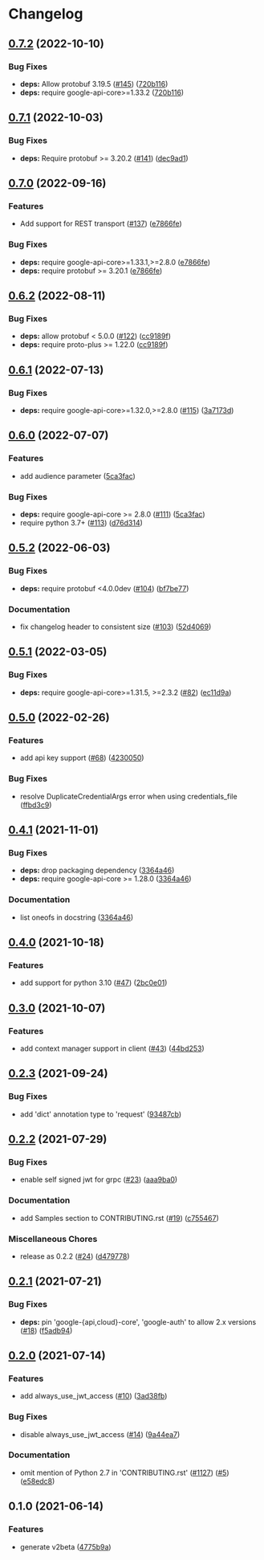 # Changelog

## [0.7.2](https://github.com/googleapis/python-life-sciences/compare/v0.7.1...v0.7.2) (2022-10-10)


### Bug Fixes

* **deps:** Allow protobuf 3.19.5 ([#145](https://github.com/googleapis/python-life-sciences/issues/145)) ([720b116](https://github.com/googleapis/python-life-sciences/commit/720b11643c78d94498f3714c4bb9f48604e67b14))
* **deps:** require google-api-core&gt;=1.33.2 ([720b116](https://github.com/googleapis/python-life-sciences/commit/720b11643c78d94498f3714c4bb9f48604e67b14))

## [0.7.1](https://github.com/googleapis/python-life-sciences/compare/v0.7.0...v0.7.1) (2022-10-03)


### Bug Fixes

* **deps:** Require protobuf >= 3.20.2 ([#141](https://github.com/googleapis/python-life-sciences/issues/141)) ([dec9ad1](https://github.com/googleapis/python-life-sciences/commit/dec9ad12bdb664c01f558c228395df67d9ad60a4))

## [0.7.0](https://github.com/googleapis/python-life-sciences/compare/v0.6.2...v0.7.0) (2022-09-16)


### Features

* Add support for REST transport ([#137](https://github.com/googleapis/python-life-sciences/issues/137)) ([e7866fe](https://github.com/googleapis/python-life-sciences/commit/e7866feda2f3af183b3e2fdf9a036acac1cf4086))


### Bug Fixes

* **deps:** require google-api-core>=1.33.1,>=2.8.0 ([e7866fe](https://github.com/googleapis/python-life-sciences/commit/e7866feda2f3af183b3e2fdf9a036acac1cf4086))
* **deps:** require protobuf >= 3.20.1 ([e7866fe](https://github.com/googleapis/python-life-sciences/commit/e7866feda2f3af183b3e2fdf9a036acac1cf4086))

## [0.6.2](https://github.com/googleapis/python-life-sciences/compare/v0.6.1...v0.6.2) (2022-08-11)


### Bug Fixes

* **deps:** allow protobuf < 5.0.0 ([#122](https://github.com/googleapis/python-life-sciences/issues/122)) ([cc9189f](https://github.com/googleapis/python-life-sciences/commit/cc9189fe102e35cdc47d2a8cf7786e7a78f10eab))
* **deps:** require proto-plus >= 1.22.0 ([cc9189f](https://github.com/googleapis/python-life-sciences/commit/cc9189fe102e35cdc47d2a8cf7786e7a78f10eab))

## [0.6.1](https://github.com/googleapis/python-life-sciences/compare/v0.6.0...v0.6.1) (2022-07-13)


### Bug Fixes

* **deps:** require google-api-core>=1.32.0,>=2.8.0 ([#115](https://github.com/googleapis/python-life-sciences/issues/115)) ([3a7173d](https://github.com/googleapis/python-life-sciences/commit/3a7173d3a8fe82a54f05f485b25927d010f47250))

## [0.6.0](https://github.com/googleapis/python-life-sciences/compare/v0.5.2...v0.6.0) (2022-07-07)


### Features

* add audience parameter ([5ca3fac](https://github.com/googleapis/python-life-sciences/commit/5ca3fac060eb0172fc3e301e6a202b0fd4443f28))


### Bug Fixes

* **deps:** require google-api-core >= 2.8.0 ([#111](https://github.com/googleapis/python-life-sciences/issues/111)) ([5ca3fac](https://github.com/googleapis/python-life-sciences/commit/5ca3fac060eb0172fc3e301e6a202b0fd4443f28))
* require python 3.7+ ([#113](https://github.com/googleapis/python-life-sciences/issues/113)) ([d76d314](https://github.com/googleapis/python-life-sciences/commit/d76d314d35fb1d6029b23e11f9b91661be6e3714))

## [0.5.2](https://github.com/googleapis/python-life-sciences/compare/v0.5.1...v0.5.2) (2022-06-03)


### Bug Fixes

* **deps:** require protobuf <4.0.0dev ([#104](https://github.com/googleapis/python-life-sciences/issues/104)) ([bf7be77](https://github.com/googleapis/python-life-sciences/commit/bf7be77f20b3dfe75368d9d42d0724e599c77b59))


### Documentation

* fix changelog header to consistent size ([#103](https://github.com/googleapis/python-life-sciences/issues/103)) ([52d4069](https://github.com/googleapis/python-life-sciences/commit/52d406904afab63c32b0a56ad4553a5004db6dd7))

## [0.5.1](https://github.com/googleapis/python-life-sciences/compare/v0.5.0...v0.5.1) (2022-03-05)


### Bug Fixes

* **deps:** require google-api-core>=1.31.5, >=2.3.2 ([#82](https://github.com/googleapis/python-life-sciences/issues/82)) ([ec11d9a](https://github.com/googleapis/python-life-sciences/commit/ec11d9ab37600e679be5cb7875811545c17bd3dc))

## [0.5.0](https://github.com/googleapis/python-life-sciences/compare/v0.4.1...v0.5.0) (2022-02-26)


### Features

* add api key support ([#68](https://github.com/googleapis/python-life-sciences/issues/68)) ([4230050](https://github.com/googleapis/python-life-sciences/commit/423005091b64d5a0cc495b6f4f5c73443f748089))


### Bug Fixes

* resolve DuplicateCredentialArgs error when using credentials_file ([ffbd3c9](https://github.com/googleapis/python-life-sciences/commit/ffbd3c967c50d477290abca39eaecef24a171e31))

## [0.4.1](https://www.github.com/googleapis/python-life-sciences/compare/v0.4.0...v0.4.1) (2021-11-01)


### Bug Fixes

* **deps:** drop packaging dependency ([3364a46](https://www.github.com/googleapis/python-life-sciences/commit/3364a46234f2667908d6be5dbce125debc9be582))
* **deps:** require google-api-core >= 1.28.0 ([3364a46](https://www.github.com/googleapis/python-life-sciences/commit/3364a46234f2667908d6be5dbce125debc9be582))


### Documentation

* list oneofs in docstring ([3364a46](https://www.github.com/googleapis/python-life-sciences/commit/3364a46234f2667908d6be5dbce125debc9be582))

## [0.4.0](https://www.github.com/googleapis/python-life-sciences/compare/v0.3.0...v0.4.0) (2021-10-18)


### Features

* add support for python 3.10 ([#47](https://www.github.com/googleapis/python-life-sciences/issues/47)) ([2bc0e01](https://www.github.com/googleapis/python-life-sciences/commit/2bc0e01935e375391756ebcdb766defe53e18f76))

## [0.3.0](https://www.github.com/googleapis/python-life-sciences/compare/v0.2.3...v0.3.0) (2021-10-07)


### Features

* add context manager support in client ([#43](https://www.github.com/googleapis/python-life-sciences/issues/43)) ([44bd253](https://www.github.com/googleapis/python-life-sciences/commit/44bd253271c7a6cb77bfc95ecf124e35b3f8a351))

## [0.2.3](https://www.github.com/googleapis/python-life-sciences/compare/v0.2.2...v0.2.3) (2021-09-24)


### Bug Fixes

* add 'dict' annotation type to 'request' ([93487cb](https://www.github.com/googleapis/python-life-sciences/commit/93487cbfcdab0d77049dba6b7d1e44222c48fdfb))

## [0.2.2](https://www.github.com/googleapis/python-life-sciences/compare/v0.2.1...v0.2.2) (2021-07-29)


### Bug Fixes

* enable self signed jwt for grpc ([#23](https://www.github.com/googleapis/python-life-sciences/issues/23)) ([aaa9ba0](https://www.github.com/googleapis/python-life-sciences/commit/aaa9ba0bb02aa33c0382e8637844ba55f117125f))


### Documentation

* add Samples section to CONTRIBUTING.rst ([#19](https://www.github.com/googleapis/python-life-sciences/issues/19)) ([c755467](https://www.github.com/googleapis/python-life-sciences/commit/c755467dc69154f4cb9e7ebd12634bcc23820fbb))


### Miscellaneous Chores

* release as 0.2.2 ([#24](https://www.github.com/googleapis/python-life-sciences/issues/24)) ([d479778](https://www.github.com/googleapis/python-life-sciences/commit/d4797787f08de2df80206b8af4728e8479e44687))

## [0.2.1](https://www.github.com/googleapis/python-life-sciences/compare/v0.2.0...v0.2.1) (2021-07-21)


### Bug Fixes

* **deps:** pin 'google-{api,cloud}-core', 'google-auth' to allow 2.x versions ([#18](https://www.github.com/googleapis/python-life-sciences/issues/18)) ([f5adb94](https://www.github.com/googleapis/python-life-sciences/commit/f5adb941bc03cddea5243c58fce7e6fe7ca3c4bf))

## [0.2.0](https://www.github.com/googleapis/python-life-sciences/compare/v0.1.0...v0.2.0) (2021-07-14)


### Features

* add always_use_jwt_access ([#10](https://www.github.com/googleapis/python-life-sciences/issues/10)) ([3ad38fb](https://www.github.com/googleapis/python-life-sciences/commit/3ad38fb3a03f0b38d71d71b9ed37bbd7458a2e0f))


### Bug Fixes

* disable always_use_jwt_access ([#14](https://www.github.com/googleapis/python-life-sciences/issues/14)) ([9a44ea7](https://www.github.com/googleapis/python-life-sciences/commit/9a44ea703ea43e19ad18a294c81818200ce5284d))


### Documentation

* omit mention of Python 2.7 in 'CONTRIBUTING.rst' ([#1127](https://www.github.com/googleapis/python-life-sciences/issues/1127)) ([#5](https://www.github.com/googleapis/python-life-sciences/issues/5)) ([e58edc8](https://www.github.com/googleapis/python-life-sciences/commit/e58edc86ee4345f2c73122636577df59440be02e))

## 0.1.0 (2021-06-14)


### Features

* generate v2beta ([4775b9a](https://www.github.com/googleapis/python-life-sciences/commit/4775b9a3291257881bd72670ad751ffa0933d834))
